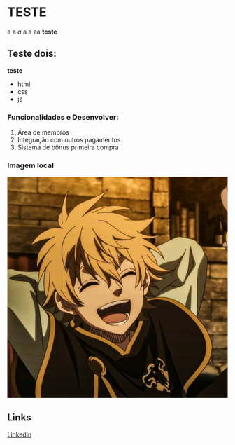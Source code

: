 # TESTE

a a *a*  a a aa **teste**

## Teste dois:

__teste__

* html
* css
* js


### Funcionalidades e Desenvolver:

1. Área de membros
2. Integração com outros pagamentos
3. Sistema de bônus primeira compra


### Imagem local


![Luke Black Clover](img/teste.jpg)


## Links 
[Linkedin](https://www.linkedin.com/in/gustavovasconcelosp/)